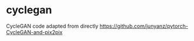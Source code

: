 # cyclegan
CycleGAN code adapted from directly https://github.com/junyanz/pytorch-CycleGAN-and-pix2pix
